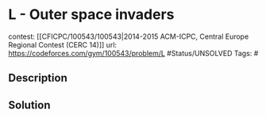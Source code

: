 # L - Outer space invaders

contest: [[CFICPC/100543/100543|2014-2015 ACM-ICPC, Central Europe Regional Contest (CERC 14)]]
url: https://codeforces.com/gym/100543/problem/L
#Status/UNSOLVED
Tags: #

## Description

## Solution

